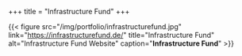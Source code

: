 +++
title = "Infrastructure Fund"
+++

{{< figure src="/img/portfolio/infrastructurefund.jpg" link="https://infrastructurefund.de/" title="Infrastructure Fund" alt="Infrastructure Fund Website" caption="**Infrastructure Fund**" >}}
